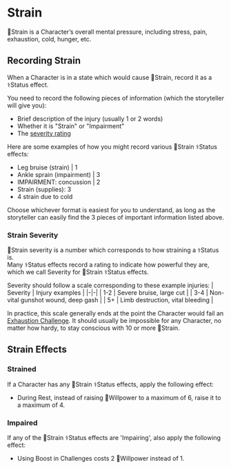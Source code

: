 # Strain
💢Strain is a Character’s overall mental pressure, including stress, pain, exhaustion, cold, hunger, etc.
## Recording Strain
When a Character is in a state which would cause 💢Strain, record it as a ⚕️Status effect.

You need to record the following pieces of information (which the storyteller will give you):
- Brief description of the injury (usually 1 or 2 words)
- Whether it is "Strain" or "Impairment"
- The [severity rating](#strain-severity)

Here are some examples of how you might record various 💢Strain ⚕️Status effects:
- Leg bruise (strain) | 1
- Ankle sprain (impairment) | 3
- IMPAIRMENT: concussion | 2
- Strain (supplies): 3
- 4 strain due to cold

Choose whichever format is easiest for you to understand, as long as the storyteller can easily find the 3 pieces of important information listed above.

### Strain Severity
💢Strain severity is a number which corresponds to how straining a ⚕️Status is.  
<span class="subline">Many ⚕️Status effects record a rating to indicate how powerful they are, which we call Severity for 💢Strain ⚕️Status effects.</span>

Severity should follow a scale corresponding to these example injuries:
| Severity | Injury examples |
|-|-|
| 1-2 | Severe bruise, large cut |
| 3-4 | Non-vital gunshot wound, deep gash |
| 5+ | Limb destruction, vital bleeding |

In practice, this scale generally ends at the point the Character would fail an [Exhaustion Challenge](/exhaustion_challenges.md).
<span class="subline">It should usually be impossible for any Character, no matter how hardy, to stay conscious with 10 or more 💢Strain.</span>

<todo style="display: none;">todo: recommend a scale?</todo>

## Strain Effects
### Strained
If a Character has any 💢Strain ⚕️Status effects, apply the following effect:
- During Rest, instead of raising 🌠Willpower to a maximum of 6, raise it to a maximum of 4.

### Impaired
If any of the 💢Strain ⚕️Status effects are 'Impairing', also apply the following effect:
- Using Boost in Challenges costs 2 🌠Willpower instead of 1.
